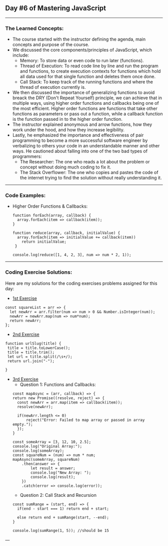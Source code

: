 ## Day #6 of Mastering JavaScript
---

  ### The Learned Concepts:
  - The course started with the instructor defining the agenda, main concepts and purpose of the course.
  - We discussed the core components/principles of JavaScript, which include:
      - Memory: To store data or even code to run later (functions).
      - Thread of Execution: To read code line by line and run the program and functions, to create execution contexts for functions which hold all data used for that single function and deletes them once done.
      - Call Stack: To keep track of the running functions and where the thread of execution currently is.
  - We then discussed the importance of generalizing functions to avoid breack the DRY (Don't Repeat Yourself) principle, we can achieve that in multiple ways, using higher order functions and callbacks being one of the most efficient. Higher order functions are functions that take other functions as parameters or pass out a function, while a callback function is the function passed in to the higher order function.
  - The instructor explained anonymous and arrow functions, how they work under the hood, and how they increase legibility.
  - Lastly, he emphasized the importance and effectiveness of pair programming to become a more successful software engineer by verbalizing to others your code in an understandable manner and other ways. He cautioned about falling into one of the two bad types of programmers:
       - The Researcher: The one who reads a lot about the problem or concept without doing much coding to fix it.
       - The Stack Overflower: The one who copies and pastes the code of the internet trying to find the solution without really understanding it.
 
  ---
 ### Code Examples: 

  - Higher Order Functions & Callbacks:
    ```
    function forEach(array, callback) {
      array.forEach(item => callback(item));
    }

    function reduce(array, callback, initialValue) {
      array.forEach(item => initialValue += callback(item))
        return initialValue;
     }
  
    console.log(reduce([1, 4, 2, 3], num => num * 2, 1));
    ```


---
 ### Coding Exercise Solutions:
 Here are my solutions for the coding exercises problems assigned for this day:
 
 -  [1st Exercise](https://www.freecodecamp.org/learn/javascript-algorithms-and-data-structures/functional-programming/use-higher-order-functions-map-filter-or-reduce-to-solve-a-complex-problem)
```
const squareList = arr => {
  let newArr = arr.filter(num => num > 0 && Number.isInteger(num));
  newArr = newArr.map(num => num*num);
  return newArr;
};
```

 -  [2nd Exercise](https://www.freecodecamp.org/learn/javascript-algorithms-and-data-structures/functional-programming/apply-functional-programming-to-convert-strings-to-url-slugs)
```
function urlSlug(title) {
 title = title.toLowerCase();
 title = title.trim();
 let url = title.split(/\s+/);
 return url.join("-");

}

```

 -  [3rd Exercise](https://github.com/orjwan-alrajaby/gsg-expressjs-backend-training-2023/blob/main/learning-sprint-1/week2-day1-tasks/tasks.md)
     - Question 1: Functions and Callbacks:
      ```
      const mapAsync = (arr, callback) => {
    return new Promise((resolve, reject) => {
        const newArr = arr.map(item => callback(item));
        resolve(newArr);

        if(newArr.length <= 0) 
            reject("Error: Failed to map array or passed in array empty."); 
        });
      }
      
      const someArray = [3, 12, 10, 2.5];
      console.log("Original Array:"); 
      console.log(someArray);
      const squareNum = (num) => num * num;
      mapAsync(someArray, squareNum)
          .then(answer => {
              let result = answer;
              console.log("New Array: ");
              console.log(result);
          })
          .catch(error => console.log(error));
      ```
     - Question 2: Call Stack and Recursion
    ```
    const sumRange = (start, end) => {
      if(end - start === 1) return end + start;
  
      else return end + sumRange(start, --end);
    }
    
    console.log(sumRange(1, 5)); //should be 15
    ```
—
